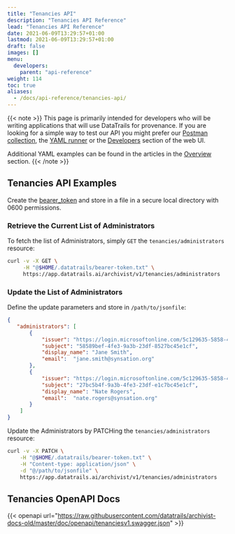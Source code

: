 ```yaml
---
title: "Tenancies API"
description: "Tenancies API Reference"
lead: "Tenancies API Reference"
date: 2021-06-09T13:29:57+01:00
lastmod: 2021-06-09T13:29:57+01:00
draft: false
images: []
menu: 
  developers:
    parent: "api-reference"
weight: 114
toc: true
aliases: 
  - /docs/api-reference/tenancies-api/
---
```

{{< note >}}
This page is primarily intended for developers who will be writing applications that will use DataTrails for provenance. 
If you are looking for a simple way to test our API you might prefer our [Postman collection](https://www.postman.com/datatrails-inc/workspace/datatrails-public/overview), the [YAML runner](/developers/yaml-reference/story-runner-components/) or the [Developers](https://app.datatrails.ai) section of the web UI. 

Additional YAML examples can be found in the articles in the [Overview](/platform/overview/introduction/) section.
{{< /note >}}
## Tenancies API Examples

Create the [bearer_token](/developers/developer-patterns/getting-access-tokens-using-app-registrations) and store in a file in a secure local directory with 0600 permissions.

### Retrieve the Current List of Administrators

To fetch the list of Administrators, simply `GET` the `tenancies/administrators` resource:

```bash
curl -v -X GET \
     -H "@$HOME/.datatrails/bearer-token.txt" \
     https://app.datatrails.ai/archivist/v1/tenancies/administrators
```

### Update the List of Administrators

Define the update parameters and store in `/path/to/jsonfile`:

```json
{
   "administrators": [
       {
           "issuer": "https://login.microsoftonline.com/5c129635-5858-4fe3-9bef-444f6c7ee1cf/v2.0",
           "subject": "58589bef-4fe3-9a3b-23df-8527bc45e1cf",
           "display_name": "Jane Smith",
           "email":  "jane.smith@synsation.org"
       },
       {
           "issuer": "https://login.microsoftonline.com/5c129635-5858-4fe3-9bef-444f6c7ee1cf/v2.0",
           "subject": "27bc5b4f-9a3b-4fe3-23df-e1c7bc45e1cf",
           "display_name": "Nate Rogers",
           "email":  "nate.rogers@synsation.org"
       }
    ]
}
```

Update the Administrators by PATCHing the `tenancies/administrators` resource:

```bash
curl -v -X PATCH \
    -H "@$HOME/.datatrails/bearer-token.txt" \
    -H "Content-type: application/json" \
    -d "@/path/to/jsonfile" \
    https://app.datatrails.ai/archivist/v1/tenancies/administrators
```

## Tenancies OpenAPI Docs

{{< openapi url="https://raw.githubusercontent.com/datatrails/archivist-docs-old/master/doc/openapi/tenanciesv1.swagger.json" >}}
